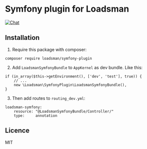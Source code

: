 # Symfony plugin for Loadsman

[![Chat][gitter-badge]][gitter-url]

## Installation

1) Require this package with composer:
``` 
composer require loadsman/symfony-plugin
```

2) Add `LoadsmanSymfonyBundle` to `AppKernel` as dev bundle. Like this:
```
if (in_array($this->getEnvironment(), ['dev', 'test'], true)) {
    // ...
    new \Loadsman\SymfonyPlugin\LoadsmanSymfonyBundle(),
}
```

3) Then add routes to `routing_dev.yml`:
```
loadsman-symfony:
    resource: "@LoadsmanSymfonyBundle/Controller/"
    type:     annotation
```

## Licence
MIT

[gitter-badge]: https://img.shields.io/gitter/room/loadsman-chat/Lobby.svg?style=flat-square
[gitter-url]: https://gitter.im/loadsman-chat/Lobby?utm_source=share-link&utm_medium=link&utm_campaign=share-link